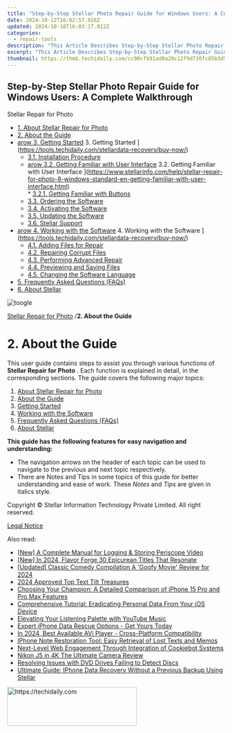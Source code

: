 ```yaml
---
title: "Step-by-Step Stellar Photo Repair Guide for Windows Users: A Complete Walkthrough"
date: 2024-10-12T16:02:57.026Z
updated: 2024-10-18T16:03:17.812Z
categories:
  - repair-tools
description: "This Article Describes Step-by-Step Stellar Photo Repair Guide for Windows Users: A Complete Walkthrough"
excerpt: "This Article Describes Step-by-Step Stellar Photo Repair Guide for Windows Users: A Complete Walkthrough"
thumbnail: https://thmb.techidaily.com/cc90cfb91ad0a20c12f9d720fc85b3d9e0382268e1d979284c574fcec450998c.jpg
---
```


## Step-by-Step Stellar Photo Repair Guide for Windows Users: A Complete Walkthrough

Stellar Repair for Photo

* [1. About Stellar Repair for Photo](https://tools.techidaily.com/stellardata-recovery/buy-now/)
* [2. About the Guide](https://tools.techidaily.com/stellardata-recovery/buy-now/)
* [arow 3. Getting Started](https://www.stellarinfo.com/help/public/frontEnd/onlinehelp/images/arow.png) 3\. Getting Started ](https://tools.techidaily.com/stellardata-recovery/buy-now/)  
  * [3.1. Installation Procedure](https://tools.techidaily.com/stellardata-recovery/buy-now/)  
  * [arow 3.2. Getting Familiar with User Interface](https://www.stellarinfo.com/help/public/frontEnd/onlinehelp/images/arow.png) 3.2\. Getting Familiar with User Interface ](https://www.stellarinfo.com/help/stellar-repair-for-photo-8-windows-standard-en-getting-familiar-with-user-interface.html)  
         * [3.2.1. Getting Familiar with Buttons](https://tools.techidaily.com/stellardata-recovery/buy-now/)  
  * [3.3. Ordering the Software](https://tools.techidaily.com/stellardata-recovery/buy-now/)  
  * [3.4. Activating the Software](https://tools.techidaily.com/stellardata-recovery/buy-now/)  
  * [3.5. Updating the Software](https://tools.techidaily.com/stellardata-recovery/buy-now/)  
  * [3.6. Stellar Support](https://tools.techidaily.com/stellardata-recovery/buy-now/)
* [arow 4. Working with the Software](https://www.stellarinfo.com/help/public/frontEnd/onlinehelp/images/arow.png) 4\. Working with the Software ](https://tools.techidaily.com/stellardata-recovery/buy-now/)  
  * [4.1. Adding Files for Repair](https://tools.techidaily.com/stellardata-recovery/buy-now/)  
  * [4.2. Repairing Corrupt Files](https://tools.techidaily.com/stellardata-recovery/buy-now/)  
  * [4.3. Performing Advanced Repair](https://tools.techidaily.com/stellardata-recovery/buy-now/)  
  * [4.4. Previewing and Saving Files](https://tools.techidaily.com/stellardata-recovery/buy-now/)  
  * [4.5. Changing the Software Language](https://tools.techidaily.com/stellardata-recovery/buy-now/)
* [5. Frequently Asked Questions (FAQs)](https://www.stellarinfo.com/help/stellar-repair-for-photo-8-windows-standard-en-frequently-asked-questions-faqs-.html)
* [6. About Stellar](https://tools.techidaily.com/stellardata-recovery/buy-now/)

![toogle](https://www.stellarinfo.com/help/public/frontEnd/onlinehelp/images/toogle.png)

[Stellar Repair for Photo](https://tools.techidaily.com/stellardata-recovery/buy-now/) /**2\. About the Guide**

# **2\. About the Guide**

 This user guide contains steps to assist you through various functions of **Stellar Repair for Photo** . Each function is explained in detail, in the corresponding sections. The guide covers the following major topics:

1. [About Stellar Repair for Photo](https://tools.techidaily.com/stellardata-recovery/buy-now/)
2. [About the Guide](https://tools.techidaily.com/stellardata-recovery/buy-now/)
3. [Getting Started](https://tools.techidaily.com/stellardata-recovery/buy-now/)
4. [Working with the Software](https://tools.techidaily.com/stellardata-recovery/buy-now/)
5. [Frequently Asked Questions (FAQs)](https://www.stellarinfo.com/help/stellar-repair-for-photo-8-windows-standard-en-frequently-asked-questions-faqs-.html)
6. [About Stellar](https://tools.techidaily.com/stellardata-recovery/buy-now/)

 **This guide has the following features for easy navigation and understanding:**

* The navigation arrows on the header of each topic can be used to navigate to the previous and next topic respectively.
* There are Notes and Tips in some topics of this guide for better understanding and ease of work. These _Notes_ and _Tips_ are given in italics style.

 Copyright © Stellar Information Technology Private Limited. All right reserved.

[Legal Notice](https://tools.techidaily.com/stellardata-recovery/buy-now/)

<ins class="adsbygoogle"
     style="display:block"
     data-ad-format="autorelaxed"
     data-ad-client="ca-pub-7571918770474297"
     data-ad-slot="1223367746"></ins>

<ins class="adsbygoogle"
     style="display:block"
     data-ad-client="ca-pub-7571918770474297"
     data-ad-slot="8358498916"
     data-ad-format="auto"
     data-full-width-responsive="true"></ins>

<span class="atpl-alsoreadstyle">Also read:</span>
<div><ul>
<li><a href="https://extra-resources.techidaily.com/new-a-complete-manual-for-logging-and-storing-periscope-video/"><u>[New] A Complete Manual for Logging & Storing Periscope Video</u></a></li>
<li><a href="https://youtube-tips.techidaily.com/n-2024-flavor-forge-30-epicurean-titles-that-resonate/"><u>[New] In 2024, Flavor Forge 30 Epicurean Titles That Resonate</u></a></li>
<li><a href="https://fox-glue.techidaily.com/updated-classic-comedy-compilation-a-goofy-movie-review-for-2024/"><u>[Updated] Classic Comedy Compilation A 'Goofy Movie' Review for 2024</u></a></li>
<li><a href="https://fox-blue.techidaily.com/2024-approved-top-text-tilt-treasures/"><u>2024 Approved Top Text Tilt Treasures</u></a></li>
<li><a href="https://buynow-reviews.techidaily.com/choosing-your-champion-a-detailed-comparison-of-iphone-15-pro-and-pro-max-features/"><u>Choosing Your Champion: A Detailed Comparison of iPhone 15 Pro and Pro Max Features</u></a></li>
<li><a href="https://data-safeguard.techidaily.com/comprehensive-tutorial-eradicating-personal-data-from-your-ios-device/"><u>Comprehensive Tutorial: Eradicating Personal Data From Your iOS Device</u></a></li>
<li><a href="https://youtube-video-recordings.techidaily.com/elevating-your-listening-palette-with-youtube-music/"><u>Elevating Your Listening Palette with YouTube Music</u></a></li>
<li><a href="https://data-safeguard.techidaily.com/expert-iphone-data-rescue-options-get-yours-today/"><u>Expert iPhone Data Rescue Options - Get Yours Today</u></a></li>
<li><a href="https://article-posts.techidaily.com/in-2024-best-available-avi-player-cross-platform-compatibility/"><u>In 2024, Best Available AVi Player - Cross-Platform Compatibility</u></a></li>
<li><a href="https://data-safeguard.techidaily.com/iphone-note-restoration-tool-easy-retrieval-of-lost-texts-and-memos/"><u>IPhone Note Restoration Tool: Easy Retrieval of Lost Texts and Memos</u></a></li>
<li><a href="https://data-safeguard.techidaily.com/next-level-web-engagement-through-integration-of-cookiebot-systems/"><u>Next-Level Web Engagement Through Integration of Cookiebot Systems</u></a></li>
<li><a href="https://extra-lessons.techidaily.com/nikon-j5-in-4k-the-ultimate-camera-review/"><u>Nikon J5 in 4K The Ultimate Camera Review</u></a></li>
<li><a href="https://win-excellent.techidaily.com/resolving-issues-with-dvd-drives-failing-to-detect-discs/"><u>Resolving Issues with DVD Drives Failing to Detect Discs</u></a></li>
<li><a href="https://data-safeguard.techidaily.com/ultimate-guide-iphone-data-recovery-without-a-previous-backup-using-stellar/"><u>Ultimate Guide: IPhone Data Recovery Without a Previous Backup Using Stellar</u></a></li>
</ul></div>

<!-- affiliate ads begin -->
<a href="https://aligracehair.sjv.io/c/5597632/1975802/19272" target="_top" id="1975802">
  <img src="//a.impactradius-go.com/display-ad/19272-1975802" border="0" alt="https://techidaily.com" width="300" height="90"/>
</a>
<img height="0" width="0" src="https://aligracehair.sjv.io/i/5597632/1975802/19272" style="position:absolute;visibility:hidden;" border="0" />
<!-- affiliate ads end -->


